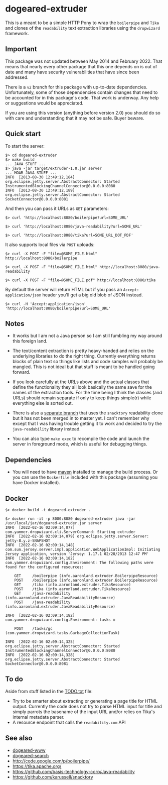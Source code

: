 dogeared-extruder
==

This is a meant to be a simple HTTP Pony to wrap the `boilerpipe` and `Tika` and
clones of the `readability` text extraction libraries using the `dropwizard`
framework.

Important
--

This package was not updated between May 2014 and February 2022. That means that nearly
every other package that this one depends on is out of date and many have security vulnerabilities
that have since been addressed.

There is a `v2` branch for this package with up-to-date dependencies. Unfortunately, some of
those dependencies contain changes that need to be accounted for in this package's code. That
work is underway. Any help or suggestions would be appreciated.

If you are using this version (anything before version 2.0) you should do so with care and
understanding that it may not be safe. Buyer beware.

Quick start
--

To start the server:
   
	$> cd dogeared-extruder
	$> make build
	... JAVA STUFF ...
	$> java -jar target/extruder-1.0.jar server
	... MOAR JAVA STUFF ...
	INFO  [2013-08-30 12:49:12,184] org.eclipse.jetty.server.AbstractConnector: Started InstrumentedBlockingChannelConnector@0.0.0.0:8080
	INFO  [2013-08-30 12:49:12,189] org.eclipse.jetty.server.AbstractConnector: Started SocketConnector@0.0.0.0:8081

And then you can pass it URLs as `GET` parameters:
  
	$> curl 'http://localhost:8080/boilerpipe?url=SOME_URL'

	$> curl 'http://localhost:8080/java-readability?url=SOME_URL'

	$> curl 'http://localhost:8080/tika?url=SOME_URL_DOT_PDF'

It also supports local files via `POST` uploads:

	$> curl -X POST -F "file=@SOME_FILE.html" http://localhost:8080/boilerpipe

	$> curl -X POST -F "file=@SOME_FILE.html" http://localhost:8080/java-readability

	$> curl -X POST -F "file=@SOME_FILE.pdf" http://localhost:8080/tika 

By default the server will return HTML but if you pass an `Accept:
application/json` header you'll get a big old blob of JSON instead.

	$> curl -H 'Accept:application/json' 'http://localhost:8080/boilerpipe?url=SOME_URL'

Notes
--

* It works but I am not a Java person so I am still fumbling my way around this foreign land.

* The text/content extraction is pretty heavy-handed and relies on the
  underlying libraries to do the right thing. Currently everything returns
  blocks of plain text so things like lists and code samples will probably be
  mangled. This is not ideal but that stuff is meant to be handled going forward.

* If you look carefully at the URLs above and the actual classes that define the
  functionality they all look basically the same save for the names of the
  extraction tools. For the time being I think the classes (and URLs) should
  remain separate if only to keep things simple(r) while everything else is
  sorted out.

* There is also a [separate
branch](https://github.com/straup/dogeared-extruder/tree/snacktory) that uses
the `snacktory` readability clone but it has not been merged in to master yet. I
can't remember why except that I was having trouble getting it to work and
decided to try the `java-readability` library instead.

* You can also type `make exec` to recompile the code and launch the server in
  foreground mode, which is useful for debugging things.

Dependencies
--

* You will need to have [maven](https://maven.apache.org/what-is-maven.html) installed to manage the build process. Or you can use the `Dockerfile` included with this package (assuming you have Docker installed).

Docker
--

```
$> docker build -t dogeared-extruder .

$> docker run -it -p 8080:8080 dogeared-extruder java -jar /usr/local/jar/dogeared-extruder.jar server
INFO  [2022-02-16 02:09:14,077] com.yammer.dropwizard.cli.ServerCommand: Starting extruder
INFO  [2022-02-16 02:09:14,079] org.eclipse.jetty.server.Server: jetty-8.y.z-SNAPSHOT
INFO  [2022-02-16 02:09:14,148] com.sun.jersey.server.impl.application.WebApplicationImpl: Initiating Jersey application, version 'Jersey: 1.17.1 02/28/2013 12:47 PM'
INFO  [2022-02-16 02:09:14,182] com.yammer.dropwizard.config.Environment: The following paths were found for the configured resources:

    GET     /boilerpipe (info.aaronland.extruder.BoilerpipeResource)
    POST    /boilerpipe (info.aaronland.extruder.BoilerpipeResource)
    GET     /tika (info.aaronland.extruder.TikaResource)
    POST    /tika (info.aaronland.extruder.TikaResource)
    GET     /java-readability (info.aaronland.extruder.JavaReadabilityResource)
    POST    /java-readability (info.aaronland.extruder.JavaReadabilityResource)

INFO  [2022-02-16 02:09:14,182] com.yammer.dropwizard.config.Environment: tasks = 

    POST    /tasks/gc (com.yammer.dropwizard.tasks.GarbageCollectionTask)

INFO  [2022-02-16 02:09:14,325] org.eclipse.jetty.server.AbstractConnector: Started InstrumentedBlockingChannelConnector@0.0.0.0:8080
INFO  [2022-02-16 02:09:14,328] org.eclipse.jetty.server.AbstractConnector: Started SocketConnector@0.0.0.0:8081
```

To do
--

Aside from stuff listed in the [TODO.txt](TODO.txt) file:

* Try to be smarter about extracting or generating a page title for HTML
 output. Currently the code does not try to parse HTML input for title and
 simply parrots the basename of the input URL and/or relies on Tika's internal
 metadata parser.
* A resource endpoint that calls the `readability.com` API

See also
--

* [dogeared-www](https://github.com/straup/dogeared-www)
* [dogeared-search](https://github.com/straup/dogeared-search)
* http://code.google.com/p/boilerpipe/
* https://tika.apache.org/
* https://github.com/basis-technology-corp/Java-readability
* https://github.com/karussell/snacktory
